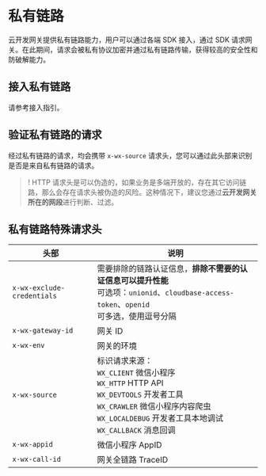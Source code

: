 # 私有链路

云开发网关提供私有链路能力，用户可以通过各端 SDK 接入，通过 SDK 请求网关。在此期间，请求会被私有协议加密并通过私有链路传输，获得较高的安全性和防破解能力。

## 接入私有链路

请参考接入指引。

## 验证私有链路的请求

经过私有链路的请求，均会携带 `x-wx-source` 请求头，您可以通过此头部来识别是否是来自私有链路的请求。

>! HTTP 请求头是可以伪造的，如果业务是多端开放的，存在其它访问链路，那么会存在请求头被伪造的风险。这种情况下，建议您通过**云开发网关所在的网段**进行判断、过滤。

## 私有链路特殊请求头

| 头部 | 说明 |
| --- | --- |
| `x-wx-exclude-credentials` | 需要排除的链路认证信息，**排除不需要的认证信息可以提升性能**<br>可选项：`unionid`、`cloudbase-access-token`、`openid`<br>可多选，使用逗号分隔 |
| `x-wx-gateway-id` | 网关 ID |
| `x-wx-env` | 网关的环境 |
| `x-wx-source` | 标识请求来源：<br>`WX_CLIENT` 微信小程序<br>`WX_HTTP` HTTP API<br>`WX_DEVTOOLS` 开发者工具<br>`WX_CRAWLER` 微信小程序内容爬虫<br>`WX_LOCALDEBUG` 开发者工具本地调试<br>`WX_CALLBACK` 消息回调 |
| `x-wx-appid` | 微信小程序 AppID |
| `x-wx-call-id` | 网关全链路 TraceID |